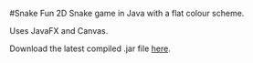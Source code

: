 #Snake
Fun 2D Snake game in Java with a flat colour scheme.

Uses JavaFX and Canvas.

Download the latest compiled .jar file <a href="https://goo.gl/nGuEAw">here</a>.
